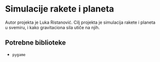 # Simulacije rakete i planeta
Autor projekta je Luka Ristanović. Cilj projekta je simulacija rakete i planeta u svemiru, i kako gravitaciona sila utiče na njih.

## Potrebne biblioteke
- `pygame`
